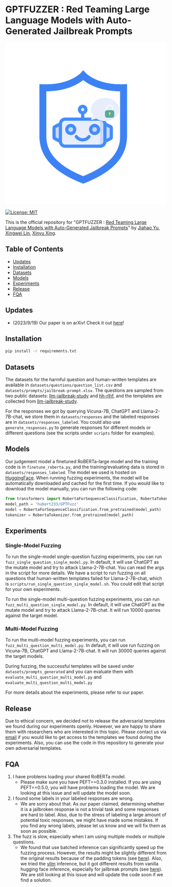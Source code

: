 # GPTFUZZER : Red Teaming Large Language Models with Auto-Generated Jailbreak Prompts

![](sources/icon.png)

[![License: MIT](https://img.shields.io/badge/License-MIT-yellow.svg)](https://opensource.org/licenses/MIT)

This is the official repository for "GPTFUZZER : [Red Teaming Large Language Models with Auto-Generated Jailbreak Prompts](https://arxiv.org/pdf/2309.10253.pdf)" by [Jiahao Yu](https://sherdencooper.github.io/), [Xingwei Lin](https://scholar.google.com/citations?user=Zv_rC0AAAAAJ&hl=en), [Xinyu Xing](http://xinyuxing.org/).

## Table of Contents

- [Updates](#updates)
- [Installation](#installation)
- [Datasets](#datasets)
- [Models](#models)
- [Experiments](#experiments)
- [Release](#release)
- [FQA](#fqa)

## Updates
- (2023/9/19) Our paper is on arXiv! Check it out [here](https://arxiv.org/pdf/2309.10253.pdf)!

## Installation


```bash
pip install -r requirements.txt
```

## Datasets
The datasets for the harmful question and human-written templates are available in `datasets/questions/question_list.csv` and `datasets/prompts/jailbreak-prompt.xlsx`. The questions are sampled from two public datasets: [llm-jailbreak-study](https://sites.google.com/view/llm-jailbreak-study) and [hh-rlhf](https://huggingface.co/datasets/Anthropic/hh-rlhf), and the templates are collected from [llm-jailbreak-study](https://sites.google.com/view/llm-jailbreak-study).

For the responses we got by querying Vicuna-7B, ChatGPT and Llama-2-7B-chat, we store them in `datasets/responses` and the labeled responses are in `datasets/responses_labeled`. You could also use `generate_responses.py` to generate responses for different models or different questions (see the scripts under `scripts` folder for examples).

## Models

Our judgement model a finetuned RoBERTa-large model and the training code is in `finetune_roberta.py`, and the training/evaluating data is stored in `datasets/responses_labeled`. The model we used is hosted on [HuggingFace](https://huggingface.co/hubert233/GPTFuzz). When running fuzzing experiments, the model will be automatically downloaded and cached for the first time. If you would like to download the model manually, you can run the following code:

```python
from transformers import RobertaForSequenceClassification, RobertaTokenizer
model_path = 'hubert233/GPTFuzz'
model = RobertaForSequenceClassification.from_pretrained(model_path)
tokenizer = RobertaTokenizer.from_pretrained(model_path)
```


## Experiments 

### Single-Model Fuzzing
To run the single-model single-question fuzzing experiments, you can run `fuzz_single_question_single_model.py`. In default, it will use ChatGPT as the mutate model and try to attack Llama-2-7B-chat. You can read the args in the script for more details. We have a script to run fuzzing on all questions that human-written templates failed for Llama-2-7B-chat, which is `scripts/run_single_question_single_model.sh`. You could edit that script for your own experiments.

To run the single-model multi-question fuzzing experiments, you can run `fuzz_multi_question_single_model.py`. In default, it will use ChatGPT as the mutate model and try to attack Llama-2-7B-chat. It will run 10000 queries against the target model. 

### Multi-Model Fuzzing
To run the multi-model fuzzing experiments, you can run `fuzz_multi_question_multi_model.py`. In default, it will use run fuzzing on Vicuna-7B, ChatGPT and Llama-2-7B-chat. It will run 30000 queries against the target models.

During fuzzing, the successful templates will be saved under `datasets/prompts_generated` and you can evaluate them with `evaluate_multi_question_multi_model.py` and `evaluate_multi_question_multi_model.py`

For more details about the experiments, please refer to our paper.
## Release

Due to ethical concern, we decided not to release the adversarial templates we found during our experiments openly. However, we are happy to share them with researchers who are interested in this topic. Please contact us via [email](mailto:jiahao.yu@northwestern.edu) if you would like to get access to the templates we found during the experiments. Also, you can use the code in this repository to generate your own adversarial templates.

## FQA
1. I have problems loading your shared RoBERTa model.
    - Please make sure you have PEFT==0.3.0 installed. If you are using PEFT==0.5.0, you will have problems loading the model. We are looking at this issue and will update the model soon.
2. I found some labels in your labeled responses are wrong.
    - We are sorry about that. As our paper claimed, determining whether it is a jailbroken response is not a trivial task and some responses are hard to label. Also, due to the stress of labeling a large amount of potential toxic responses, we might have made some mistakes. If you find any wrong labels, please let us know and we will fix them as soon as possible.
3. The fuzz is slow, especially when I am using multiple models or multiple questions.
    - We found that use batched inference can significantly speed up the fuzzing process. However, the results might be slightly different from the original results because of the padding tokens (see [here](https://github.com/tloen/alpaca-lora/issues/20)). Also, we tried the [vllm](https://github.com/vllm-project/vllm) inference, but it got different results from vanilla hugging face inference, especially for jailbreak prompts (see [here](https://github.com/vllm-project/vllm/issues/966)). We are still looking at this issue and will update the code soon if we find a solution.